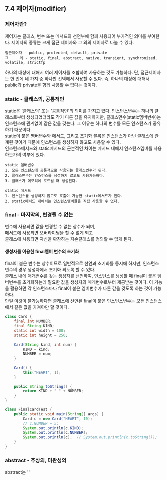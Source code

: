 ## 7.4 제어자(modifier)

### 제어자란?
제어자는 클래스, 변수 또는 메서드의 선언부에 함께 사용되어 부가적인 의미를 부여한다.
제어자의 종류는 크게 접근 제어자와 그 외의 제어자로 나눌 수 있다.

    접근제어자 - public, protected, default, private
    그     외 - static, final, abstract, native, transient, synchronized, volatile, strictfp

하나의 대상에 대해서 여러 제어자를 조합하여 사용하는 것도 가능하다. 단, 접근제어자는 한 번에 네 가지 중
하나만 선택해서 사용할 수 있다. 즉, 하나의 대상에 대해서 public과 private을 함께 사용할 수 없다는 것이다.

### static - 클래스의, 공통적인
static은 '클래스의' 또는 '공통적인'의 의미를 가지고 있다. 인스턴스변수는 하나의 클래스로부터 생성되었더라도
각기 다른 값을 유지하지만, 클래스면수(static멤버변수)는 인스턴스에 관계없이 같은 값을 갖는다. 그 이유는 하나의
변수를 모든 인스턴스가 공유하기 때문이다.<br>
static이 붙은 멤버변수와 메서드, 그리고 초기화 블록은 인스턴스가 아닌 클래스에 관계된 것이기 때문에
인스턴스를 생성하지 않고도 사용할 수 있다.<br>
인스턴스메서드와 static메서드의 근본적인 차이는 메서드 내에서 인스턴스멤버를 사용하는가의 여부에 있다.

    static 멤버변수
    1. 모든 인스턴스에 공통적으로 사용되는 클래스변수가 된다.
    2. 클래스변수는 인스턴스를 생성하지 않고도 사용가능하다.
    3. 클래스가 메모리에 로드될 때 생성된다.

    static 메서드
    1. 인스턴스를 생성하지 않고도 호출이 가능한 static메서드가 된다.
    2. static메서드 내에서는 인스턴스멤버들을 직접 사용할 수 없다.

### final - 마지막의, 변경될 수 없는
변수에 사용되면 값을 변경할 수 없는 상수가 되며,<br>
메서드에 사용되면 오버라이딩을 할 수 없게 되고<br>
클래스에 사용되면 자신을 확장하는 자손클래스를 정의할 수 없게 된다.<br>
#### 생성자를 이용한 final멤버 변수의 초기화
final이 붙은 변수는 상수이므로 일반적으로 선언과 초기화를 동시에 하지만, 인스턴스변수의 경우 생성자에서 초기화 되도록 할 수 있다.<br>
클래스 내에 매개변수를 갖는 생성자를 선언하여, 인스턴스를 생성할 때 final이 붙은 멤버변수를 초기화하는데 필요한 값을
생성자의 매개변수로부터 제공받는 것이다. 이 기능을 활용하면 각 인스턴스마다 final이 붙은 멤버변수가 다른 값을 갖도록 하는
것이 가능하다.<br>
만일 이것이 불가능하다면 클래스에 선언된 final이 붙은 인스턴스변수는 모든 인스턴스에서 같은 값을 가져야만 할 것이다.
```java
class Card {
    final int NUMBER;
    final String KIND;
    static int width = 100;
    static int height = 250;
    
    Card(String kind, int num) {
        KIND = kind;
        NUMBER = num;
    }
    
    Card() {
        this("HEART", 1);
    }
    
    public String toString() {
        return KIND + " " + NUMBER;
    }
}

class FinalCardTest {
    public static void main(String[] args) {
        Card c = new Card("HEART", 10);
        // c.NUMBER = 5;
        System.out.println(c.KIND);
        System.out.println(c.NUMBER);
        System.out.println(c);  // System.out.println(c.toString());
    }
}
```

### abstract - 추상의, 미완성의
abstract는 ''